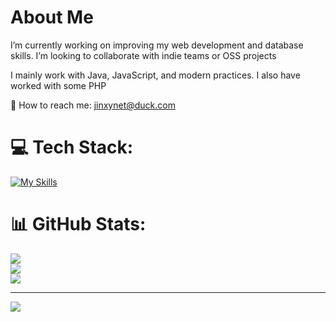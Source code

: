 # About Me
I’m currently working on improving my web development and database skills. I’m looking to collaborate with indie teams or OSS projects   

I mainly work with Java, JavaScript, and modern practices. I also have worked with some PHP 

📧 How to reach me: jinxynet@duck.com<br>


# 💻 Tech Stack:
[![My Skills](https://skillicons.dev/icons?i=git,github,html,css,js,jquery,java,spring,mysql,aws,windows,linux,vscode,discord)](https://skillicons.dev)


# 📊 GitHub Stats:
![](https://github-readme-stats.vercel.app/api?username=jinxynet&theme=dark&hide_border=false&include_all_commits=false&count_private=false)<br/>
![](https://nirzak-streak-stats.vercel.app/?user=jinxynet&theme=dark&hide_border=false)<br/>
![](https://github-readme-stats.vercel.app/api/top-langs/?username=jinxynet&theme=dark&hide_border=false&include_all_commits=false&count_private=false&layout=compact)

---
[![](https://visitcount.itsvg.in/api?id=jinxynet&icon=0&color=0)](https://visitcount.itsvg.in)

<!-- Proudly created with GPRM ( https://gprm.itsvg.in ) -->
